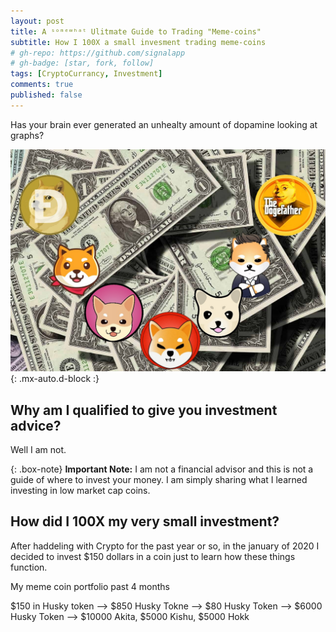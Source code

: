 ```yaml
---
layout: post
title: A ˢᵒᵐᵉʷʰᵃᵗ Ulitmate Guide to Trading "Meme-coins"
subtitle: How I 100X a small invesment trading meme-coins
# gh-repo: https://github.com/signalapp
# gh-badge: [star, fork, follow]
tags: [CryptoCurrancy, Investment]
comments: true
published: false
---
```


Has your brain ever generated an unhealty amount of dopamine looking at graphs?

![encryption](/assets/img/memecoins_banner.jpg){: .mx-auto.d-block :}

## Why am I qualified to give you investment advice?

Well I am not.

{: .box-note}
**Important Note:** I am not a financial advisor and this is not a guide of where to invest your money. I am simply sharing what I learned investing in low market cap coins.

## How did I 100X my very small investment?

After haddeling with Crypto for the past year or so, in the january of 2020 I decided to invest $150 dollars in a coin just to learn how these things function. 

My meme coin portfolio past 4 months

$150 in Husky token --> $850 Husky Tokne --> $80 Husky Token --> $6000 Husky Token --> $10000 Akita, $5000 Kishu, $5000 Hokk
